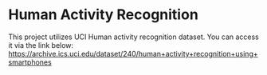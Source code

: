 # Human Activity Recognition
This project utilizes UCI Human activity recognition dataset. You can access it via the link below:
https://archive.ics.uci.edu/dataset/240/human+activity+recognition+using+smartphones